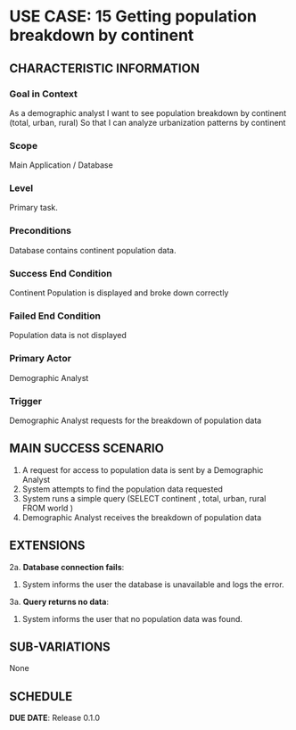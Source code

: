 # USE CASE: 15 Getting population breakdown by continent

## CHARACTERISTIC INFORMATION

### Goal in Context

As a demographic analyst I want to see population breakdown by continent  (total, urban, rural) So that I can analyze urbanization patterns by continent

### Scope

Main Application / Database

### Level

Primary task.

### Preconditions

Database contains continent  population data.

### Success End Condition

Continent Population is displayed and broke down correctly

### Failed End Condition

Population data is not displayed 

### Primary Actor

Demographic Analyst

### Trigger

Demographic Analyst requests for the breakdown of population data

## MAIN SUCCESS SCENARIO

1. A request for access to population data is sent by a Demographic Analyst
2. System attempts to find the population data requested
3. System runs a simple query (SELECT continent , total, urban, rural FROM world )
4. Demographic Analyst receives the breakdown of population data

## EXTENSIONS

2a. **Database connection fails**:
1. System informs the user the database is unavailable and logs the error.

3a. **Query returns no data**:
1. System informs the user that no population data was found.

## SUB-VARIATIONS

None

## SCHEDULE

**DUE DATE**: Release 0.1.0

